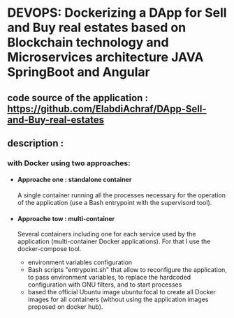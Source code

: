 # DEVOPS: Dockerizing a  DApp for Sell and Buy real estates based on Blockchain technology and Microservices architecture JAVA SpringBoot and Angular
 ## code source of the application : https://github.com/ElabdiAchraf/DApp-Sell-and-Buy-real-estates
 ## description :
 ### with Docker using two approaches:
  -   #### Approache one : standalone container
  
      A single container running all the processes necessary for the operation of the application (use a Bash entrypoint with the supervisord tool).
      
  -   #### Approache tow : multi-container 
  
      Several containers including one for each service used by the application (multi-container Docker applications). For that I use the docker-compose tool.
      - environment variables configuration
      - Bash scripts "entrypoint.sh" that allow to reconfigure the application, to pass environment variables, to replace the hardcoded configuration with GNU filters, and to start processes
      - based the official Ubuntu image ubuntu:focal to create all Docker images for all containers (without using the application images proposed on docker hub).
    
